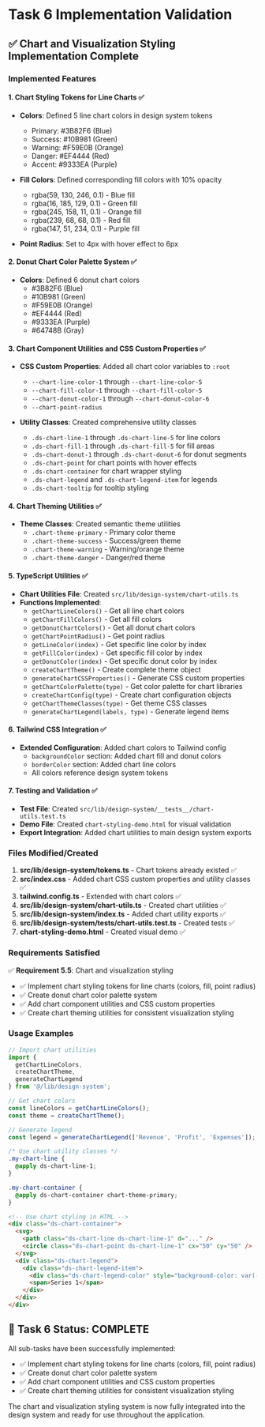 # Task 6 Implementation Validation

## ✅ Chart and Visualization Styling Implementation Complete

### Implemented Features

#### 1. Chart Styling Tokens for Line Charts ✅
- **Colors**: Defined 5 line chart colors in design system tokens
  - Primary: #3B82F6 (Blue)
  - Success: #10B981 (Green) 
  - Warning: #F59E0B (Orange)
  - Danger: #EF4444 (Red)
  - Accent: #9333EA (Purple)

- **Fill Colors**: Defined corresponding fill colors with 10% opacity
  - rgba(59, 130, 246, 0.1) - Blue fill
  - rgba(16, 185, 129, 0.1) - Green fill
  - rgba(245, 158, 11, 0.1) - Orange fill
  - rgba(239, 68, 68, 0.1) - Red fill
  - rgba(147, 51, 234, 0.1) - Purple fill

- **Point Radius**: Set to 4px with hover effect to 6px

#### 2. Donut Chart Color Palette System ✅
- **Colors**: Defined 6 donut chart colors
  - #3B82F6 (Blue)
  - #10B981 (Green)
  - #F59E0B (Orange)
  - #EF4444 (Red)
  - #9333EA (Purple)
  - #64748B (Gray)

#### 3. Chart Component Utilities and CSS Custom Properties ✅
- **CSS Custom Properties**: Added all chart color variables to `:root`
  - `--chart-line-color-1` through `--chart-line-color-5`
  - `--chart-fill-color-1` through `--chart-fill-color-5`
  - `--chart-donut-color-1` through `--chart-donut-color-6`
  - `--chart-point-radius`

- **Utility Classes**: Created comprehensive utility classes
  - `.ds-chart-line-1` through `.ds-chart-line-5` for line colors
  - `.ds-chart-fill-1` through `.ds-chart-fill-5` for fill areas
  - `.ds-chart-donut-1` through `.ds-chart-donut-6` for donut segments
  - `.ds-chart-point` for chart points with hover effects
  - `.ds-chart-container` for chart wrapper styling
  - `.ds-chart-legend` and `.ds-chart-legend-item` for legends
  - `.ds-chart-tooltip` for tooltip styling

#### 4. Chart Theming Utilities ✅
- **Theme Classes**: Created semantic theme utilities
  - `.chart-theme-primary` - Primary color theme
  - `.chart-theme-success` - Success/green theme
  - `.chart-theme-warning` - Warning/orange theme
  - `.chart-theme-danger` - Danger/red theme

#### 5. TypeScript Utilities ✅
- **Chart Utilities File**: Created `src/lib/design-system/chart-utils.ts`
- **Functions Implemented**:
  - `getChartLineColors()` - Get all line chart colors
  - `getChartFillColors()` - Get all fill colors
  - `getDonutChartColors()` - Get all donut chart colors
  - `getChartPointRadius()` - Get point radius
  - `getLineColor(index)` - Get specific line color by index
  - `getFillColor(index)` - Get specific fill color by index
  - `getDonutColor(index)` - Get specific donut color by index
  - `createChartTheme()` - Create complete theme object
  - `generateChartCSSProperties()` - Generate CSS custom properties
  - `getChartColorPalette(type)` - Get color palette for chart libraries
  - `createChartConfig(type)` - Create chart configuration objects
  - `getChartThemeClasses(type)` - Get theme CSS classes
  - `generateChartLegend(labels, type)` - Generate legend items

#### 6. Tailwind CSS Integration ✅
- **Extended Configuration**: Added chart colors to Tailwind config
  - `backgroundColor` section: Added chart fill and donut colors
  - `borderColor` section: Added chart line colors
  - All colors reference design system tokens

#### 7. Testing and Validation ✅
- **Test File**: Created `src/lib/design-system/__tests__/chart-utils.test.ts`
- **Demo File**: Created `chart-styling-demo.html` for visual validation
- **Export Integration**: Added chart utilities to main design system exports

### Files Modified/Created

1. **src/lib/design-system/tokens.ts** - Chart tokens already existed ✅
2. **src/index.css** - Added chart CSS custom properties and utility classes ✅
3. **tailwind.config.ts** - Extended with chart colors ✅
4. **src/lib/design-system/chart-utils.ts** - Created chart utilities ✅
5. **src/lib/design-system/index.ts** - Added chart utility exports ✅
6. **src/lib/design-system/__tests__/chart-utils.test.ts** - Created tests ✅
7. **chart-styling-demo.html** - Created visual demo ✅

### Requirements Satisfied

✅ **Requirement 5.5**: Chart and visualization styling
- ✅ Implement chart styling tokens for line charts (colors, fill, point radius)
- ✅ Create donut chart color palette system
- ✅ Add chart component utilities and CSS custom properties
- ✅ Create chart theming utilities for consistent visualization styling

### Usage Examples

```typescript
// Import chart utilities
import { 
  getChartLineColors, 
  createChartTheme, 
  generateChartLegend 
} from '@/lib/design-system';

// Get chart colors
const lineColors = getChartLineColors();
const theme = createChartTheme();

// Generate legend
const legend = generateChartLegend(['Revenue', 'Profit', 'Expenses']);
```

```css
/* Use chart utility classes */
.my-chart-line {
  @apply ds-chart-line-1;
}

.my-chart-container {
  @apply ds-chart-container chart-theme-primary;
}
```

```html
<!-- Use chart styling in HTML -->
<div class="ds-chart-container">
  <svg>
    <path class="ds-chart-line ds-chart-line-1" d="..." />
    <circle class="ds-chart-point ds-chart-line-1" cx="50" cy="50" />
  </svg>
  <div class="ds-chart-legend">
    <div class="ds-chart-legend-item">
      <div class="ds-chart-legend-color" style="background-color: var(--chart-line-color-1);"></div>
      <span>Series 1</span>
    </div>
  </div>
</div>
```

## 🎯 Task 6 Status: COMPLETE

All sub-tasks have been successfully implemented:
- ✅ Implement chart styling tokens for line charts (colors, fill, point radius)
- ✅ Create donut chart color palette system  
- ✅ Add chart component utilities and CSS custom properties
- ✅ Create chart theming utilities for consistent visualization styling

The chart and visualization styling system is now fully integrated into the design system and ready for use throughout the application.